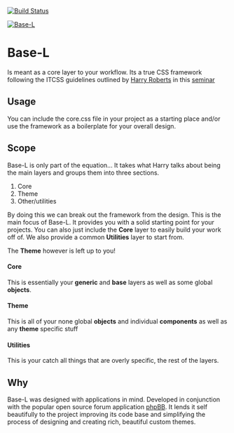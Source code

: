 [![Build Status](https://img.shields.io/travis/hanakin/base-l/master.svg)](http://travis-ci.org/hanakin/base-l/master)

[![Base-L](https://rawgit.com/hanakin/base-l/master/base-l-banner.svg)](https://github.com/hanakin/base-l)

# Base-L
Is meant as a core layer to your workflow. Its a true CSS framework following
the ITCSS guidelines outlined by [Harry Roberts](http://www.csswizardry.com) in
this [seminar](https://www.youtube.com/watch?v=1OKZOV-iLj4)

## Usage
You can include the core.css file in your project as a starting place and/or use the
framework as a boilerplate for your overall design.

## Scope
Base-L is only part of the equation... It takes what Harry talks about being the
main layers and groups them into three sections.

1. Core
2. Theme
3. Other/utilities

By doing this we can break out the framework from the design. This is the main
focus of Base-L. It provides you with a solid starting point for your projects.
You can also just include the **Core** layer to easily build your work
off of. We also provide a common **Utilities** layer to start from.

The **Theme** however is left up to you!

#### Core
This is essentially your **generic** and **base** layers as well as some global
**objects**.

#### Theme
This is all of your none global **objects** and individual **components** as
well as any **theme** specific stuff

#### Utilities
This is your catch all things that are overly specific, the rest of the layers.

## Why
Base-L was designed with applications in mind. Developed in conjunction with the
popular open source forum application [phpBB](http://www.phpbb.org). It lends it
self beautifully to the project improving its code base and simplifying the
process of designing and creating rich, beautiful custom themes.
